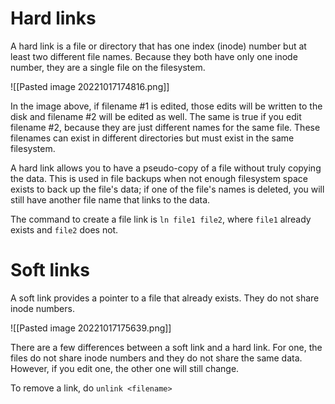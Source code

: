 # Hard links
A hard link is a file or directory that has one index (inode) number but at least two different file names. Because they both have only one inode number, they are a single file on the filesystem.

![[Pasted image 20221017174816.png]]

In the image above, if filename #1 is edited, those edits will be written to the disk and filename #2 will be edited as well. The same is true if you edit filename #2, because they are just different names for the same file. These filenames can exist in different directories but must exist in the same filesystem.

A hard link allows you to have a pseudo-copy of a file without truly copying the data. This is used in file backups when not enough filesystem space exists to back up the file's data; if one of the file's names is deleted, you will still have another file name that links to the data.

The command to create a file link is `ln file1 file2`, where `file1` already exists and `file2` does not.

# Soft links
A soft link provides a pointer to a file that already exists. They do not share inode numbers.

![[Pasted image 20221017175639.png]]

There are a few differences between a soft link and a hard link. For one, the files do not share inode numbers and they do not share the same data. However, if you edit one, the other one will still change.

To remove a link, do `unlink <filename>`